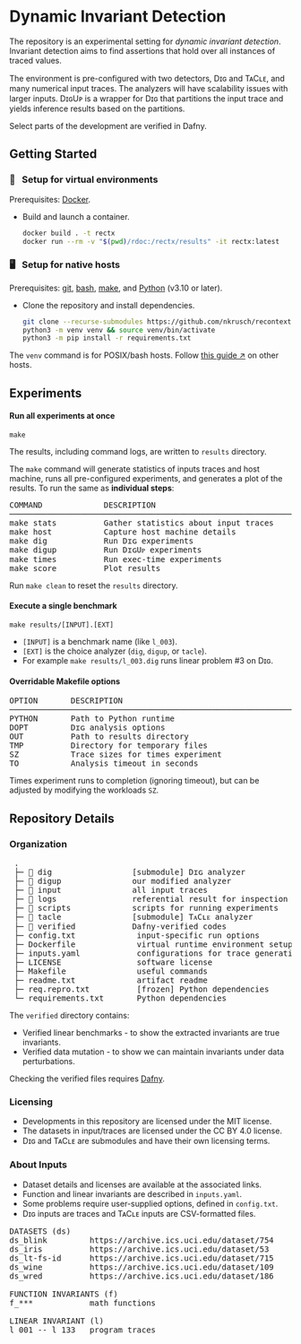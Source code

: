# Dynamic Invariant Detection

The repository is an experimental setting for _dynamic invariant detection_.
Invariant detection aims to find assertions that hold over all instances of traced values.

The environment is pre-configured with two detectors, Dɪɢ and TᴀCʟᴇ, and many numerical input traces.
The analyzers will have scalability issues with larger inputs.
DɪɢUᴘ is a wrapper for Dɪɢ that partitions the input trace and yields inference results based on the partitions.

Select parts of the development are verified in Dafny.


## Getting Started

### 🐳 &nbsp; Setup for virtual environments

Prerequisites:
[Docker](https://docs.docker.com/engine/install).

* Build and launch a container.

    ```bash
    docker build . -t rectx
    docker run --rm -v "$(pwd)/rdoc:/rectx/results" -it rectx:latest
    ```

### 🖥️ &nbsp; Setup for native hosts

Prerequisites:
[git](https://git-scm.com/downloads),
[bash](https://www.gnu.org/software/bash/),
[make](https://www.gnu.org/software/make/), and
[Python](https://www.python.org/downloads/) (v3.10 or later).

* Clone the repository and install dependencies.

    ```bash
    git clone --recurse-submodules https://github.com/nkrusch/recontext.git && cd recontext
    python3 -m venv venv && source venv/bin/activate  
    python3 -m pip install -r requirements.txt
    ```

The `venv` command is for POSIX/bash hosts.
Follow [this guide &nearr;](https://docs.python.org/3/library/venv.html#creating-virtual-environments) on other hosts.


## Experiments

#### Run all experiments at once

    make

The results, including command logs, are written to `results` directory.

The `make` command will generate statistics of inputs traces and host machine,
runs all pre-configured experiments, and generates a plot of the results.
To run the same as **individual steps**:

<pre>
COMMAND             DESCRIPTION                                 DURATION
────────────────────────────────────────────────────────────────────────
make stats          Gather statistics about input traces         < 1 min
make host           Capture host machine details                 < 1 min
make dig            Run Dɪɢ experiments                          ~30 min
make digup          Run DɪɢUᴘ experiments                         ~5 min
make times          Run exec-time experiments                    ~30 min
make score          Plot results                                 < 1 min
</pre>

Run `make clean` to reset the `results` directory.


#### Execute a single benchmark

    make results/[INPUT].[EXT]

* `[INPUT]` is a benchmark name (like `l_003`).
* `[EXT]` is the choice analyzer (`dig`, `digup`, or `tacle`).
* For example `make results/l_003.dig` runs linear problem #3 on Dɪɢ.

#### Overridable Makefile options

<pre>
OPTION       DESCRIPTION                                         DEFAULT             
────────────────────────────────────────────────────────────────────────
PYTHON       Path to Python runtime                              python3
DOPT         Dɪɢ analysis options
OUT          Path to results directory                           results
TMP          Directory for temporary files                          .tmp
SZ           Trace sizes for times experiment               25 50 75 100
TO           Analysis timeout in seconds                              90
</pre>

Times experiment runs to completion (ignoring timeout), but can be
adjusted by modifying the workloads `SZ`.


## Repository Details

### Organization

<pre>
 .
 ├─ 📁 dig                 [submodule] Dɪɢ analyzer 
 ├─ 📁 digup               our modified analyzer
 ├─ 📁 input               all input traces 
 ├─ 📁 logs                referential result for inspection
 ├─ 📁 scripts             scripts for running experiments
 ├─ 📁 tacle               [submodule] TᴀCʟᴇ analyzer 
 ├─ 📁 verified            Dafny-verified codes
 ├─ config.txt             input-specific run options
 ├─ Dockerfile             virtual runtime environment setup
 ├─ inputs.yaml            configurations for trace generation
 ├─ LICENSE                software license
 ├─ Makefile               useful commands
 ├─ readme.txt             artifact readme
 ├─ req.repro.txt          [frozen] Python dependencies
 └─ requirements.txt       Python dependencies
</pre>

The `verified` directory contains:
* Verified linear benchmarks - to show the extracted invariants are true invariants.
* Verified data mutation - to show we can maintain invariants under data perturbations.

Checking the verified files requires [Dafny](https://dafny.org).

### Licensing

* Developments in this repository are licensed under the MIT license.
* The datasets in input/traces are licensed under the CC BY 4.0 license.
* Dɪɢ and TᴀCʟᴇ are submodules and have their own licensing terms.

### About Inputs

* Dataset details and licenses are available at the associated links.
* Function and linear invariants are described in `inputs.yaml`.
* Some problems require user-supplied options, defined in `config.txt`.
* Dɪɢ inputs are traces and TᴀCʟᴇ inputs are CSV-formatted files.

<pre>
DATASETS (ds)                                                              
ds_blink         https://archive.ics.uci.edu/dataset/754
ds_iris          https://archive.ics.uci.edu/dataset/53
ds_lt-fs-id      https://archive.ics.uci.edu/dataset/715
ds_wine          https://archive.ics.uci.edu/dataset/109
ds_wred          https://archive.ics.uci.edu/dataset/186

FUNCTION INVARIANTS (f)   
f_***            math functions 

LINEAR INVARIANT (l)
l_001 -- l_133   program traces
</pre>
